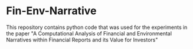 # Fin-Env-Narrative
This repository contains python code that was used for the experiments in the paper "A Computational Analysis of Financial and Environmental Narratives within Financial Reports and its Value for Investors"

